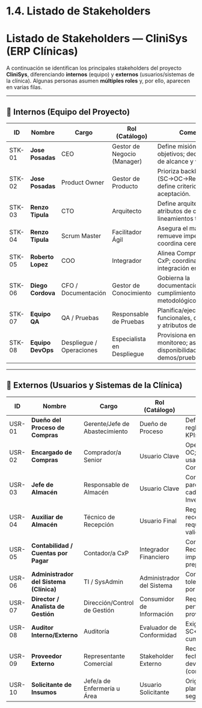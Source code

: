 # 1.4. Listado de Stakeholders

# Listado de Stakeholders — CliniSys (ERP Clínicas)

A continuación se identifican los principales stakeholders del proyecto **CliniSys**, diferenciando **internos** (equipo) y **externos** (usuarios/sistemas de la clínica). Algunas personas asumen **múltiples roles** y, por ello, aparecen en varias filas.

---

## 🔹 Internos (Equipo del Proyecto)
| ID | Nombre | Cargo | Rol (Catálogo) | Comentario |
|---|---|---|---|---|
| STK-01 | **Jose Posadas** | CEO | Gestor de Negocio (Manager) | Define misión/visión y objetivos; decisiones clave de alcance y valor. |
| STK-02 | **Jose Posadas** | Product Owner | Gestor de Producto | Prioriza backlog (SC→OC→Recepción); define criterios de aceptación. |
| STK-03 | **Renzo Tipula** | CTO | Arquitecto | Define arquitectura, atributos de calidad y lineamientos técnicos. |
| STK-04 | **Renzo Tipula** | Scrum Master | Facilitador Ágil | Asegura el marco Scrum; remueve impedimentos y coordina ceremonias. |
| STK-05 | **Roberto Lopez** | COO | Integrador | Alinea Compras–Almacén–CxP; coordina entregas e integración entre módulos. |
| STK-06 | **Diego Cordova** | CFO / Documentación | Gestor de Conocimiento | Gobierna la documentación/evidencias; cumplimiento metodológico/ académico. |
| STK-07 | **Equipo QA** | QA / Pruebas | Responsable de Pruebas | Planifica/ejecuta pruebas funcionales, de integración y atributos de calidad. |
| STK-08 | **Equipo DevOps** | Despliegue / Operaciones | Especialista en Despliegue | Provisiona entornos; CI/CD; monitoreo; asegura disponibilidad en demos/pruebas. |

---

## 🔹 Externos (Usuarios y Sistemas de la Clínica)
| ID | Nombre | Cargo | Rol (Catálogo) | Comentario |
|---|---|---|---|---|
| USR-01 | **Dueño del Proceso de Compras** | Gerente/Jefe de Abastecimiento | Dueño de Proceso | Define políticas SC→OC, reglas de aprobación y KPIs; valida entregables. |
| USR-02 | **Encargado de Compras** | Comprador/a Senior | Usuario Clave | Opera proveedores, SC y OC; referencia para usabilidad del módulo Compras. |
| USR-03 | **Jefe de Almacén** | Responsable de Almacén | Usuario Clave | Controla recepciones parciales, lotes y caducidad; coordina con Inventario. |
| USR-04 | **Auxiliar de Almacén** | Técnico de Recepción | Usuario Final | Registra recepciones/devoluciones; requiere UX rápida y validaciones claras. |
| USR-05 | **Contabilidad / Cuentas por Pagar** | Contador/a CxP | Integrador Financiero | Conciliación OC–Recepción–Factura; impuestos/moneda; prepara pagos. |
| USR-06 | **Administrador del Sistema (Clínica)** | TI / SysAdmin | Administrador del Sistema | Configura RBAC, tolerancias y reglas; vela por seguridad/auditoría. |
| USR-07 | **Director / Analista de Gestión** | Dirección/Control de Gestión | Consumidor de Información | Requiere KPIs de gasto, performance de proveedores y atrasos. |
| USR-08 | **Auditor Interno/Externo** | Auditoría | Evaluador de Conformidad | Exige trazabilidad SC↔OC↔Recepción; cumplimiento normativo. |
| USR-09 | **Proveedor Externo** | Representante Comercial | Stakeholder Externo | Recibe OC; confirma fechas; gestiona devoluciones (correo/portal). |
| USR-10 | **Solicitante de Insumos** | Jefe/a de Enfermería u Área | Usuario Solicitante | Origina SC; espera plantillas, validaciones y seguimiento de estado. |
